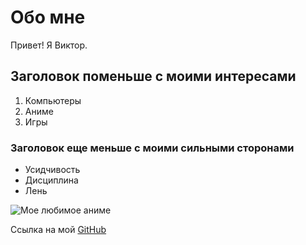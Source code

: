# Обо мне

Привет! Я Виктор.

## Заголовок поменьше с моими интересами

1. Компьютеры
2. Аниме
3. Игры
   
### Заголовок еще меньше с моими сильными сторонами

- Усидчивость
- Дисциплина
- Лень

![Мое любимое аниме](https://img.razrisyika.ru/kart/94/375782-luffi-34.jpg)

Ссылка на мой [GitHub](https://github.com/Shiverz1)


